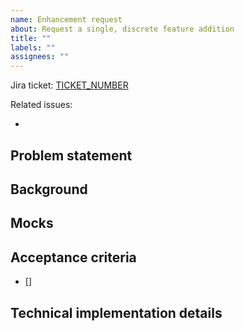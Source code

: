 ```yaml
---
name: Enhancement request
about: Request a single, discrete feature addition
title: ""
labels: ""
assignees: ""
---
```


Jira ticket: [TICKET_NUMBER](URL)

Related issues:

-

<!-- Note that most of this template (besides the implementation details) overlaps with Jira. -->
<!-- If this issue is effectively mirroring a Jira ticket, just be sure to copy some of that information over so that public (non-Jira) users can still receive the necessary context. -->

## Problem statement

<!-- Provide a quick overview of the request. -->

## Background

<!-- Provide context that would be helpful for the assignee on this issue. For example, you could describe some related work that sets the stage for this feature. -->

## Mocks

<!-- Drop a link to a design file (e.g., from Figma) or upload relevant screenshots here. -->

## Acceptance criteria

<!-- Describe the desired outcome of this ticket. Write detailed criteria below that can be checked off the list as work is completed. -->

- []

## Technical implementation details

<!-- This is where you can get in the weeds with technical suggestions and guidance. Sometimes it may be easier to just talk through this offline with the assignee; if so, make sure to jot down some notes from that discussion here. -->
